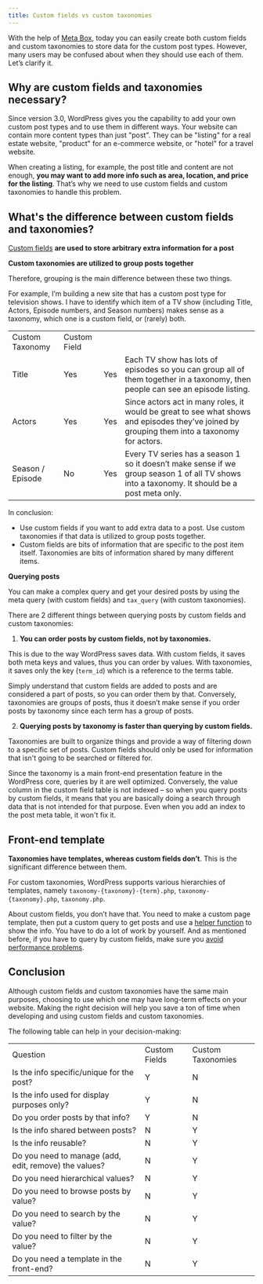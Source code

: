 ```yaml
---
title: Custom fields vs custom taxonomies
---
```


With the help of <a href="https://metabox.io/">Meta Box</a>, today you can easily create both custom fields and custom taxonomies to store data for the custom post types. However, many users may be confused about when they should use each of them. Let’s clarify it.

## Why are custom fields and taxonomies necessary?

Since version 3.0, WordPress gives you the capability to add your own custom post types and to use them in different ways. Your website can contain more content types than just "post". They can be "listing" for a real estate website, "product" for an e-commerce website, or "hotel" for a travel website.

When creating a listing, for example, the post title and content are not enough, **you may want to add more info such as area, location, and price for the listing**. That’s why we need to use custom fields and custom taxonomies to handle this problem.

## What's the difference between custom fields and taxonomies?

<a href="https://metabox.io/what-is-custom-fields-in-wordpress/">Custom fields</a> **are used to store arbitrary extra information for a post**

**Custom taxonomies are utilized to group posts together**

Therefore, grouping is the main difference between these two things.

For example, I’m building a new site that has a custom post type for television shows. I have to identify which item of a TV show (including Title, Actors, Episode numbers, and Season numbers) makes sense as a taxonomy, which one is a custom field, or (rarely) both.

<table>
<tbody>
<tr>

<td>Custom Taxonomy</td>
<td>Custom Field</td>

</tr>
<tr>
<td>Title</td>
<td>Yes</td>
<td>Yes</td>
<td>Each TV show has lots of episodes so you can group all of them together in a taxonomy, then people can see an episode listing.</td>
</tr>
<tr>
<td>Actors</td>
<td>Yes</td>
<td>Yes</td>
<td>Since actors act in many roles, it would be great to see what shows and episodes they’ve joined by grouping them into a taxonomy for actors.</td>
</tr>
<tr>
<td>Season / Episode</td>
<td>No</td>
<td>Yes</td>
<td>Every TV series has a season 1 so it doesn’t make sense if we group season 1 of all TV shows into a taxonomy. It should be a post meta only.</td>
</tr>
</tbody>
</table>

In conclusion:

* Use custom fields if you want to add extra data to a post. Use custom taxonomies if that data is utilized to group posts together.
* Custom fields are bits of information that are specific to the post item itself. Taxonomies are bits of information shared by many different items.

**Querying posts**

You can make a complex query and get your desired posts by using the meta query (with custom fields) and `tax_query` (with custom taxonomies).

There are 2 different things between querying posts by custom fields and custom taxonomies:

1. **You can order posts by custom fields, not by taxonomies.**

This is due to the way WordPress saves data. With custom fields, it saves both meta keys and values, thus you can order by values. With taxonomies, it saves only the key (`term_id`) which is a reference to the terms table.

Simply understand that custom fields are added to posts and are considered a part of posts, so you can order them by that. Conversely, taxonomies are groups of posts, thus it doesn’t make sense if you order posts by taxonomy since each term has a group of posts.

2. **Querying posts by taxonomy is faster than querying by custom fields.**

Taxonomies are built to organize things and provide a way of filtering down to a specific set of posts. Custom fields should only be used for information that isn't going to be searched or filtered for.

Since the taxonomy is a main front-end presentation feature in the WordPress core, queries by it are well optimized. Conversely, the value column in the custom field table is not indexed – so when you query posts by custom fields, it means that you are basically doing a search through data that is not intended for that purpose. Even when you add an index to the post meta table, it won't fix it.

## Front-end template

**Taxonomies have templates, whereas custom fields don’t**. This is the significant difference between them.

For custom taxonomies, WordPress supports various hierarchies of templates, namely `taxonomy-{taxonomy}-{term}.php`, `taxonomy-{taxonomy}.php`, `taxonomy.php`.

About custom fields, you don’t have that. You need to make a custom page template, then put a custom query to get posts and use a <a href="https://docs.metabox.io/displaying-fields/">helper function</a> to show the info. You have to do a lot of work by yourself. And as mentioned before, if you have to query by custom fields, make sure you <a href="https://vip.wordpress.com/documentation/querying-on-meta_value/">avoid performance problems</a>.

## Conclusion

Although custom fields and custom taxonomies have the same main purposes, choosing to use which one may have long-term effects on your website. Making the right decision will help you save a ton of time when developing and using custom fields and custom taxonomies.

The following table can help in your decision-making:

<table>
<tbody>
<tr>
<td>Question</td>
<td>Custom Fields</td>
<td>Custom Taxonomies</td>
</tr>
<tr>
<td>Is the info specific/unique for the post?</td>
<td>Y</td>
<td>N</td>
</tr>
<tr>
<td>Is the info used for display purposes only?</td>
<td>Y</td>
<td>N</td>
</tr>
<tr>
<td>Do you order posts by that info?</td>
<td>Y</td>
<td>N</td>
</tr>
<tr>
<td>Is the info shared between posts?</td>
<td>N</td>
<td>Y</td>
</tr>
<tr>
<td>Is the info reusable?</td>
<td>N</td>
<td>Y</td>
</tr>
<tr>
<td>Do you need to manage (add, edit, remove) the values?</td>
<td>N</td>
<td>Y</td>
</tr>
<tr>
<td>Do you need hierarchical values?</td>
<td>N</td>
<td>Y</td>
</tr>
<tr>
<td>Do you need to browse posts by value?</td>
<td>N</td>
<td>Y</td>
</tr>
<tr>
<td>Do you need to search by the value?</td>
<td>N</td>
<td>Y</td>
</tr>
<tr>
<td>Do you need to filter by the value?</td>
<td>N</td>
<td>Y</td>
</tr>
<tr>
<td>Do you need a template in the front-end?</td>
<td>N</td>
<td>Y</td>
</tr>
</tbody>
</table>

